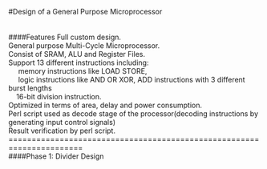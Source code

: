 #Design of a General Purpose Microprocessor<br />
<br />
<br />
####Features
Full custom design.&nbsp;<br />
General purpose Multi-Cycle Microprocessor.&nbsp;<br />
Consist of SRAM, ALU and Register Files.&nbsp;<br />
Support 13 different instructions including:&nbsp;<br />
&nbsp; &nbsp; &nbsp;memory instructions like LOAD STORE,&nbsp;<br />
&nbsp; &nbsp; &nbsp;logic instructions like AND OR XOR, ADD instructions with 3 different burst lengths<br />
&nbsp; &nbsp; 16-bit division instruction. &nbsp;<br />
Optimized in terms of area, delay and power consumption. &nbsp;<br />
Perl script used as decode stage of the processor(decoding instructions by generating input control signals)<br />
Result verification by perl script.<br />
======================================================================<br />
####Phase 1: Divider Design
